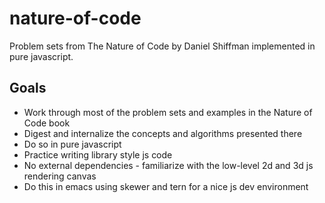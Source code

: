 # nature-of-code
Problem sets from The Nature of Code by Daniel Shiffman implemented in pure javascript.

## Goals
  - Work through most of the problem sets and examples in the Nature of Code book
  - Digest and internalize the concepts and algorithms presented there
  - Do so in pure javascript
  - Practice writing library style js code
  - No external dependencies - familiarize with the low-level 2d and 3d js rendering canvas
  - Do this in emacs using skewer and tern for a nice js dev environment
